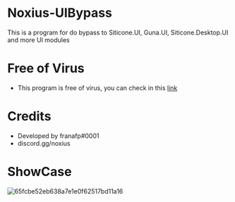 # Noxius-UIBypass
This is a program for do bypass to Siticone.UI, Guna.UI, Siticone.Desktop.UI and more UI modules

# Free of Virus

- This program is free of virus, you can check in this [link](https://www.virustotal.com/gui/file/e17280bab789b41b8f08a9dc39ae7b8d13e1f94d8ead865284a28f6d35504247?nocache=1)

# Credits

- Developed by franafp#0001
- discord.gg/noxius

# ShowCase
![65fcbe52eb638a7e1e0f62517bd11a16](https://user-images.githubusercontent.com/95001569/200852597-9a32a12d-56e3-427b-b7a3-9651d5386930.gif)
